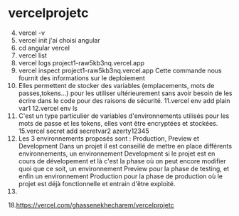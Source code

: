 # vercelprojetc
4. vercel -v
5. vercel init
   j'ai choisi angular
6. cd angular 
   vercel
7. vercel list
8. vercel logs project1-raw5kb3nq.vercel.app
9. vercel inspect project1-raw5kb3nq.vercel.app
Cette commande nous fournit des informations sur le deploiement 
10. Elles permettent de stocker des variables (emplacements, mots de passes,tokens...) pour les utiliser
 ultérieurement sans avoir besoin de les écrire dans le code pour des raisons de sécurité.
11.vercel env add plain var1
12.vercel env ls
13. C'est un type particulier de variables d'environnements utilisés pour les mots de passe et les tokens, elles vont être encryptées et stockées.
15.vercel secret add secretvar2 azerty12345
16. Les 3 environnements proposés sont : Production, Preview et Development 
Dans un projet il est conseillé de mettre en place différents environnements, un environnement Development si le projet est en cours 
de dévelopement et là c'est la phase où on peut encore modifier quoi que ce soit, un environnement Preview pour la phase de testing, et enfin
un environnement Production pour la phase de production où le projet est déjà fonctionnelle et entrain d'être exploité.
17.
18.https://vercel.com/ghassenekhecharem/vercelprojetc
